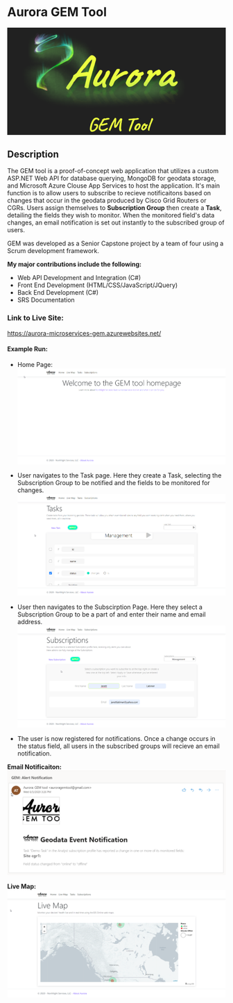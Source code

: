 # Aurora GEM Tool
![Logo](https://github.com/JerettLatimer/Aurora/blob/master/DemoImages/GEM.png)

## Description
The GEM tool is a proof-of-concept web application that utilizes a custom ASP.NET Web API for database querying, MongoDB for geodata storage, and Microsoft Azure Clouse App Services to host the application. It's main function is to allow users to subscribe to recieve notificaitons based on changes that occur in the geodata produced by Cisco Grid Routers or CGRs. Users assign themselves to **Subscription Group** then create a **Task**, detailing the fields they wish to monitor. When the monitored field's data changes, an email notification is set out instantly to the subscribed group of users.

GEM was developed as a Senior Capstone project by a team of four using a Scrum development framework.

**My major contributions include the following:** 
* Web API Development and Integration (C#)
* Front End Development (HTML/CSS/JavaScript/JQuery)
* Back End Development (C#)
* SRS Documentation

### Link to Live Site:

https://aurora-microservices-gem.azurewebsites.net/

#### Example Run:

* Home Page:
![Home Image](https://github.com/JerettLatimer/Aurora/blob/master/DemoImages/HomePage.png)

* User navigates to the Task page. Here they create a Task, selecting the Subscription Group to be notified and the fields to be monitored for changes.
![Task Image](https://github.com/JerettLatimer/Aurora/blob/master/DemoImages/Task.png)

* User then navigates to the Subscirption Page. Here they select a Subscription Group to be a part of and enter their name and email address.
![Sub Image](https://github.com/JerettLatimer/Aurora/blob/master/DemoImages/Subscription.png)

* The user is now registered for notifications. Once a change occurs in the status field, all users in the subscribed groups will recieve an email notification.

**Email Notificaiton:**
![Email Image](https://github.com/JerettLatimer/Aurora/blob/master/DemoImages/Email.png)

**Live Map:**
![Email Image](https://github.com/JerettLatimer/Aurora/blob/master/DemoImages/LiveMap.png)
